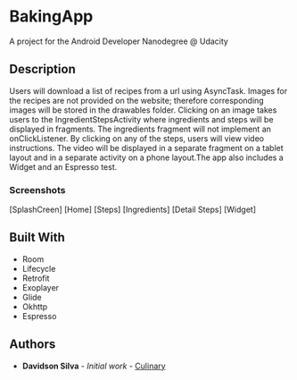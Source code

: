 # BakingApp

A project for the Android Developer Nanodegree @ Udacity

## Description

Users will download a list of recipes from a url using AsyncTask. Images for the recipes are not provided on the website; therefore corresponding images will be stored in the drawables folder. Clicking on an image takes users to the IngredientStepsActivity where ingredients and steps will be displayed in fragments. The ingredients fragment will not implement an onClickListener. By clicking on any of the steps, users will view video instructions. The video will be displayed in a separate fragment on a tablet layout and in a separate activity on a phone layout.The app also includes a Widget and an Espresso test.

### Screenshots

[SplashCreen]
[Home]
[Steps]
[Ingredients]
[Detail Steps]
[Widget]

## Built With
  * Room
  * Lifecycle
  * Retrofit 
  * Exoplayer
  * Glide 
  * Okhttp
  * Espresso

## Authors

* **Davidson Silva** - *Initial work* - [Culinary](https://github.com/davidsonsilva/Culinary)



